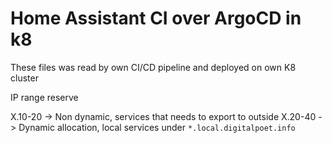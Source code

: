 # Home Assistant CI over ArgoCD in k8 #

These files was read by own CI/CD pipeline and deployed on own K8 cluster

IP range reserve

X.10-20 -> Non dynamic, services that needs to export to outside
X.20-40 -> Dynamic allocation, local services under `*.local.digitalpoet.info`
